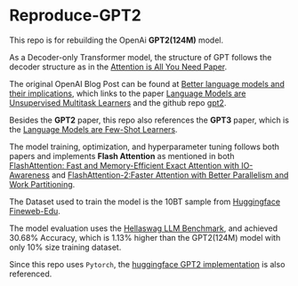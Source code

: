 # Reproduce-GPT2
This repo is for rebuilding the OpenAi **GPT2(124M)** model.

As a Decoder-only Transformer model, the structure of GPT follows the decoder structure as in the [Attention is All You Need Paper](https://arxiv.org/pdf/1706.03762).

The original OpenAI Blog Post can be found at [Better language models and their implications](https://openai.com/index/better-language-models/), which links to the paper [Language Models are Unsupervised Multitask Learners](https://cdn.openai.com/better-language-models/language_models_are_unsupervised_multitask_learners.pdf) and the github repo [gpt2](https://github.com/openai/gpt-2).

Besides the **GPT2** paper, this repo also references the **GPT3** paper, which is the [Language Models are Few-Shot Learners](https://arxiv.org/pdf/2005.14165).

The model training, optimization, and hyperparameter tuning follows both papers and implements **Flash Attention** as mentioned in both [FlashAttention: Fast and Memory-Efficient Exact Attention with IO-Awareness](https://arxiv.org/pdf/2205.14135) and [FlashAttention-2:Faster Attention with Better Parallelism and Work Partitioning](https://arxiv.org/pdf/2307.08691).

The Dataset used to train the model is the 10BT sample from [Huggingface Fineweb-Edu](https://huggingface.co/datasets/HuggingFaceFW/fineweb-edu?row=8).

The model evaluation uses the [Hellaswag LLM Benchmark](https://arxiv.org/pdf/1905.07830), and achieved 30.68% Accuracy, which is 1.13% higher than the GPT2(124M) model with only 10% size training dataset.

Since this repo uses `Pytorch`, the [huggingface GPT2 implementation](https://github.com/huggingface/transformers/blob/main/src/transformers/models/gpt2/modeling_gpt2.py) is also referenced.
